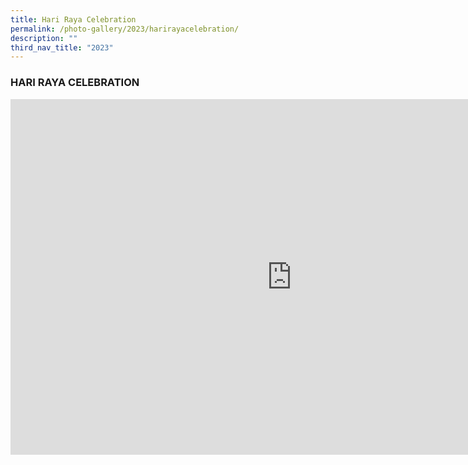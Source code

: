 ```yaml
---
title: Hari Raya Celebration
permalink: /photo-gallery/2023/harirayacelebration/
description: ""
third_nav_title: "2023"
---
```

### HARI RAYA CELEBRATION

<iframe src="https://docs.google.com/presentation/d/e/2PACX-1vR1hGguYU-G_EX5082cUCBbz_Yy3uYxrPuFDNg9HvbhQT_k87o_egatavXuOK4xeCu3P2X3ecO_xnnV/embed?start=true&amp;loop=true&amp;delayms=3000" frameborder="0" width="900" height="569" allowfullscreen="true"></iframe>
